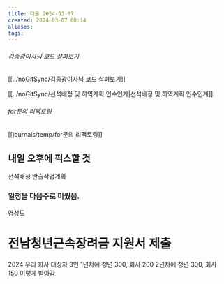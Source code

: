 ```yaml
---
title: 다울 2024-03-07
created: 2024-03-07 08:14
aliases: 
tags:
---
```


###### 김종광이사님 코드 살펴보기
[[../noGitSync/김종광이사님 코드 살펴보기]]

[[../noGitSync/선석배정 및 하역계획 인수인계|선석배정 및 하역계획 인수인계]]

###### for문의 리팩토링
[[journals/temp/for문의 리팩토링]]

## 내일 오후에 픽스할 것
선석배정
반출작업계획

### 일정을 다음주로 미뤘음.
영상도 

# 전남청년근속장려금 지원서 제출
2024 우리 회사 대상자 3인
1년차에 청년 300, 회사 200
2년차에 청년 300, 회사 150
이렇게 받아감

